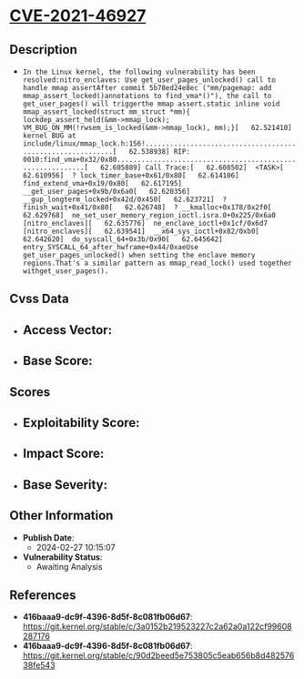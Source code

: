 
# [CVE-2021-46927](https://cve.mitre.org/cgi-bin/cvename.cgi?name=CVE-2021-46927)

## Description

- `In the Linux kernel, the following vulnerability has been resolved:nitro_enclaves: Use get_user_pages_unlocked() call to handle mmap assertAfter commit 5b78ed24e8ec ("mm/pagemap: add mmap_assert_locked()annotations to find_vma*()"), the call to get_user_pages() will triggerthe mmap assert.static inline void mmap_assert_locked(struct mm_struct *mm){	lockdep_assert_held(&mm->mmap_lock);	VM_BUG_ON_MM(!rwsem_is_locked(&mm->mmap_lock), mm);}[   62.521410] kernel BUG at include/linux/mmap_lock.h:156!...........................................................[   62.538938] RIP: 0010:find_vma+0x32/0x80...........................................................[   62.605889] Call Trace:[   62.608502]  <TASK>[   62.610956]  ? lock_timer_base+0x61/0x80[   62.614106]  find_extend_vma+0x19/0x80[   62.617195]  __get_user_pages+0x9b/0x6a0[   62.620356]  __gup_longterm_locked+0x42d/0x450[   62.623721]  ? finish_wait+0x41/0x80[   62.626748]  ? __kmalloc+0x178/0x2f0[   62.629768]  ne_set_user_memory_region_ioctl.isra.0+0x225/0x6a0 [nitro_enclaves][   62.635776]  ne_enclave_ioctl+0x1cf/0x6d7 [nitro_enclaves][   62.639541]  __x64_sys_ioctl+0x82/0xb0[   62.642620]  do_syscall_64+0x3b/0x90[   62.645642]  entry_SYSCALL_64_after_hwframe+0x44/0xaeUse get_user_pages_unlocked() when setting the enclave memory regions.That's a similar pattern as mmap_read_lock() used together withget_user_pages().`

## Cvss Data

- **Access Vector**:
  - 
- **Base Score**:
  - 

## Scores

- **Exploitability Score**:
  - 
- **Impact Score**:
  - 
- **Base Severity**:
  - 

## Other Information

- **Publish Date**:
  - 2024-02-27 10:15:07
- **Vulnerability Status**:
  - Awaiting Analysis

## References

- **416baaa9-dc9f-4396-8d5f-8c081fb06d67**: https://git.kernel.org/stable/c/3a0152b219523227c2a62a0a122cf99608287176
- **416baaa9-dc9f-4396-8d5f-8c081fb06d67**: https://git.kernel.org/stable/c/90d2beed5e753805c5eab656b8d48257638fe543
